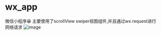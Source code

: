 # wx_app
微信小程序😁
主要使用了scrollView  swiper视图组件,并且通过wx.request进行网络请求
![image](https://github.com/ZCLegendary/wx_app/blob/master/wx_app.gif)
